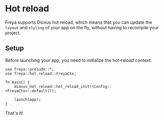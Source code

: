 # Hot reload

Freya supports Dioxus hot reload, which means that you can update the `layout` and `styling` of your app on the fly, without having to recompile your project.

## Setup

Before launching your app, you need to initialize the hot-reload context:

```rust, no_run
use freya::prelude::*;
use freya::hot_reload::FreyaCtx;

fn main() {
    dioxus_hot_reload::hot_reload_init!(Config::<FreyaCtx>::default());

    launch(app);
}
```

That's it!

